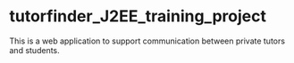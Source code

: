 # tutorfinder_J2EE_training_project
This is a web application to support communication between private tutors and students.
